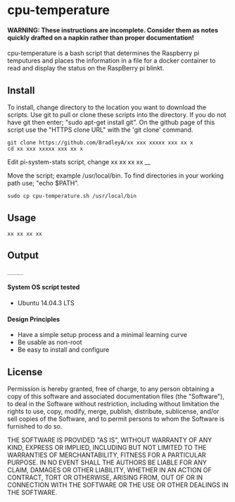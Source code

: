 # cpu-temperature

#### WARNING: These instructions are incomplete. Consider them as notes quickly drafted on a napkin rather than proper documentation!

cpu-temperature is a bash script that determines the Raspberry pi temputures and places the information in a file for a docker container to read and display the status on the RaspBerry pi blinkt.

## Install

To install, change directory to the location you want to download the scripts. Use git to pull or clone these scripts into the directory. If you do not have git then enter; "sudo apt-get install git". On the github page of this script use the "HTTPS clone URL" with the 'git clone' command.

    git clone https://github.com/BradleyA/xx xxx xxxxx xxx xx x
    cd xx xxx xxxxx xxx xx x

Edit pi-system-stats script, change 
    xx xx xx xx __

Move the script; example /usr/local/bin. To find directories in your working path use; "echo $PATH".

    sudo cp cpu-temperature.sh /usr/local/bin

## Usage
    xx xx xx xx 

## Output
    _____

#### System OS script tested
 * Ubuntu 14.04.3 LTS

#### Design Principles
 * Have a simple setup process and a minimal learning curve
 * Be usable as non-root
 * Be easy to install and configure

## License

Permission is hereby granted, free of charge, to any person obtaining a copy of this software and associated documentation files (the "Software"), to deal in the Software without restriction, including without limitation the rights to use, copy, modify, merge, publish, distribute, sublicense, and/or sell copies of the Software, and to permit persons to whom the Software is furnished to do so.

THE SOFTWARE IS PROVIDED "AS IS", WITHOUT WARRANTY OF ANY KIND, EXPRESS OR IMPLIED, INCLUDING BUT NOT LIMITED TO THE WARRANTIES OF MERCHANTABILITY, FITNESS FOR A PARTICULAR PURPOSE. IN NO EVENT SHALL THE AUTHORS BE LIABLE FOR ANY CLAIM, DAMAGES OR OTHER LIABILITY, WHETHER IN AN ACTION OF CONTRACT, TORT OR OTHERWISE, ARISING FROM, OUT OF OR IN CONNECTION WITH THE SOFTWARE OR THE USE OR OTHER DEALINGS IN THE SOFTWARE.
